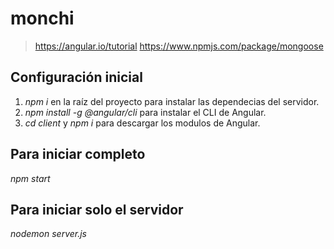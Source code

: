 # monchi
> https://angular.io/tutorial
> https://www.npmjs.com/package/mongoose
## Configuración inicial
1. *npm i* en la raíz del proyecto para instalar las dependecias del servidor.
2. *npm install -g @angular/cli* para instalar el CLI de Angular.
3. *cd client* y *npm i* para descargar los modulos de Angular.
## Para iniciar completo
*npm start*
## Para iniciar solo el servidor
*nodemon server.js*
